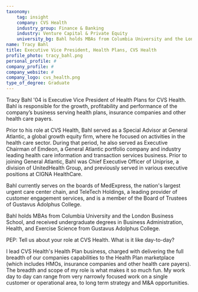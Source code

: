 ```yaml
---
taxonomy:
	tag: insight
	company: CVS Health
	industry_group: Finance & Banking
	industry: Venture Capital & Private Equity
	university_bg: Bahl holds MBAs from Columbia University and the London Business School, and received undergraduate degrees in Business Administration, Health, and Exercise Science from Gustavus Adolphus College.
name: Tracy Bahl
title: Executive Vice President, Health Plans, CVS Health
profile_photo: tracy_bahl.png
personal_profile: #
company_profile: #
company_website: #
company_logo: cvs_health.png
type_of_degree: Graduate
---
```


Tracy Bahl '04 is Executive Vice President of Health Plans for CVS Health. Bahl is responsible for the growth, profitability and performance of the company’s business serving health plans, insurance companies and other health care payers.

Prior to his role at CVS Health, Bahl served as a Special Advisor at General Atlantic, a global growth equity firm, where he focused on activities in the health care sector. During that period, he also served as Executive Chairman of Emdeon, a General Atlantic portfolio company and industry leading health care information and transaction services business. Prior to joining General Atlantic, Bahl was Chief Executive Officer of Uniprise, a division of UnitedHealth Group, and previously served in various executive positions at CIGNA HealthCare.

Bahl currently serves on the boards of MedExpress, the nation's largest urgent care center chain, and TeleTech Holdings, a leading provider of customer engagement services, and is a member of the Board of Trustees of Gustavus Adolphus College.

Bahl holds MBAs from Columbia University and the London Business School, and received undergraduate degrees in Business Administration, Health, and Exercise Science from Gustavus Adolphus College.

PEP: Tell us about your role at CVS Health. What is it like day-to-day?

I lead CVS Health's Health Plan business, charged with delivering the full breadth of our companies capabilities to the Health Plan marketplace (which includes HMOs, insurance companies and other health care payers). The breadth and scope of my role is what makes it so much fun. My work day to day can range from very narrowly focused work on a single customer or operational area, to long term strategy and M&A opportunities.